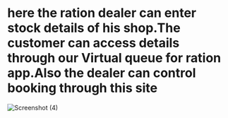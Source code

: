 # here the ration dealer can enter stock details of his shop.The customer can access details through our Virtual queue for ration app.Also  the dealer can control booking through this site
![Screenshot (4)](https://user-images.githubusercontent.com/85489402/123920777-ef24e000-d9a3-11eb-95d7-76b53c6aa1ef.png)
